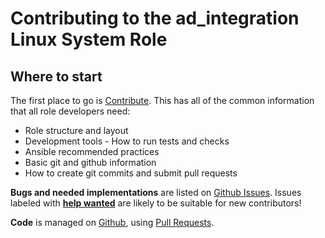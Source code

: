 # Contributing to the ad_integration Linux System Role

## Where to start

The first place to go is [Contribute](https://linux-system-roles.github.io/contribute.html).
This has all of the common information that all role developers need:

* Role structure and layout
* Development tools - How to run tests and checks
* Ansible recommended practices
* Basic git and github information
* How to create git commits and submit pull requests

**Bugs and needed implementations** are listed on
[Github Issues](https://github.com/linux-system-roles/ad_integration/issues).
Issues labeled with
[**help wanted**](https://github.com/linux-system-roles/ad_integration/issues?q=is%3Aissue+is%3Aopen+label%3A%22help+wanted%22)
are likely to be suitable for new contributors!

**Code** is managed on [Github](https://github.com/linux-system-roles/ad_integration), using
[Pull Requests](https://help.github.com/en/github/collaborating-with-issues-and-pull-requests/about-pull-requests).
